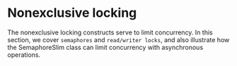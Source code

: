 # Nonexclusive locking
The nonexclusive locking constructs serve to limit concurrency. In this section, we cover `semaphores` and `read/writer locks`, and also illustrate how the SemaphoreSlim class can limit concurrency with asynchronous operations.